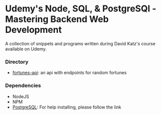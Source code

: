 # Udemy's Node, SQL, & PostgreSQl - Mastering Backend Web Development

A collection of snippets and programs written during David Katz's course available on Udemy.

### Directory
- [fortunes-api](/fortunes-api): an api with endpoints for random fortunes

### Dependencies
- NodeJS
- NPM
- [PostgreSQL](postgresql-installation.md): For help installing, please follow the link
